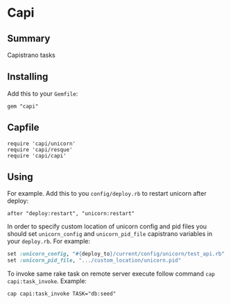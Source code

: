 # Capi

## Summary

Capistrano tasks

## Installing

Add this to your `Gemfile`:

    gem "capi"

## Capfile

    require 'capi/unicorn'
    require 'capi/resque'
    require 'capi/capi'

## Using

For example.
Add this to you `config/deploy.rb` to restart unicorn after deploy:
    
    after "deploy:restart", "unicorn:restart"

In order to specify custom location of unicorn config and pid files
you should set `unicorn_config` and `unicorn_pid_file` capistrano
variables in your `deploy.rb`. For example:

```ruby
set :unicorn_config, "#{deploy_to}/current/config/unicorn/test_api.rb"
set :unicorn_pid_file, ".../custom_location/unicorn.pid"
```

To invoke same rake task on remote server execute follow command
`cap capi:task_invoke`. Example:

    cap capi:task_invoke TASK="db:seed"
